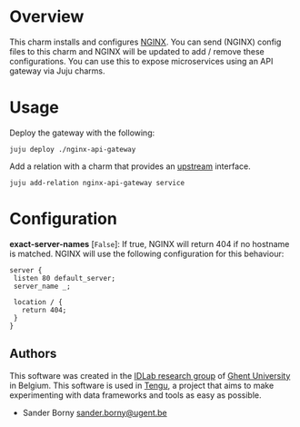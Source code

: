 

# Overview
This charm installs and configures [NGINX](https://nginx.org/en/). You can send (NGINX) config files to this charm and NGINX will be updated to add / remove these configurations. You can use this to expose microservices using an API gateway via Juju charms.

# Usage
Deploy the gateway with the following:

`juju deploy ./nginx-api-gateway`

Add a relation with a charm that provides an [upstream](https://github.com/tengu-team/interface-upstream) interface.

`juju add-relation nginx-api-gateway service`

# Configuration

**exact-server-names** [`False`]: If true, NGINX will return 404 if no hostname is matched. NGINX will use the following configuration for this behaviour:
```
server {
 listen 80 default_server;
 server_name _;

 location / {
   return 404;
 }
}
```

## Authors

This software was created in the [IDLab research group](https://www.ugent.be/ea/idlab) of [Ghent University](https://www.ugent.be) in Belgium. This software is used in [Tengu](https://tengu.io), a project that aims to make experimenting with data frameworks and tools as easy as possible.

 - Sander Borny <sander.borny@ugent.be>
